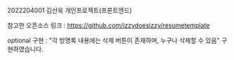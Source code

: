2022204001 김선욱 개인프로젝트(프론트엔드)

참고한 오픈소스 링크 : https://github.com/izzydoesizzy/resumetemplate

optional 구현 :  "각 방명록 내용에는 삭제 버튼이 존재하며, 누구나 삭제할 수 있음" 구현하였습니다. 

